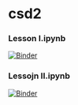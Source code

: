 # csd2

### Lesson I.ipynb
[![Binder](https://mybinder.org/badge_logo.svg)](https://mybinder.org/v2/gh/duchaoyu/csd2.git/main?labpath=Untitled.ipynb)

### Lessojn II.ipynb
[![Binder](https://mybinder.org/badge_logo.svg)](https://mybinder.org/v2/gh/duchaoyu/csd2.git/main?labpath=test.ipynb)
